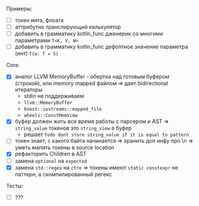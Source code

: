 Примеры:
-[ ] токен инта, флоата
-[ ] аттрибутно транслирующий калькулятор
-[ ] добавить в грамматику kotlin_func дженерик со многими параметрами `T<K, V, W>`
-[ ] добавить в грамматику kotlin_func дефолтное значение параметра (инт) `f(a: T = 5)`

Core:
-[x] аналог LLVM MemoryBuffer - обертка над готовым буфером (строкой), или memory mapped файлом => дает bidirectional итераторы
  - stdin не поддерживаем
  - `llvm::MemoryBuffer`
  - `boost::iostreams::mapped_file`
  - `wheels::ConstMemView`
-[x] буфер должен жить все время работы с парсером и AST => `string_value` токенов это `string_view` в буфер
  -  решает `todo dont store string_value if it is equal to pattern`
-[ ] токен знает, с какого байта начинается => хранить доп инфу про \n => уметь мапить токены в source location
-[x] рефакторить Children в AST
-[ ] замена `optional` на `expected`
-[x] замена `std::regex` на `ctre` => токены имеют `static constexpr` не паттерн, а скомпилированный регекс 

Тесты:
-[ ] ???


